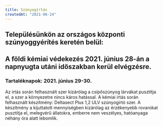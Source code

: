 ```yaml
---
title: Szúnyogírtás
createdAt: "2021-06-24"
---
```

## Településünkön az országos központi szúnyoggyérítés keretén belül:
## A földi kémiai védekezés 2021. június 28-án a napnyugta utáni időszakban kerül elvégzésre.
### Tartaléknapok: 2021. június 29-30. 
Az irtás során felhasznált szer kizárólag a csípőszúnyog lárvákat pusztítja el, a szer a környezetre nincs káros hatással. A kémiai irtás során felhasznált készítmény: Deltasect Plus 1,2 ULV szúnyogirtó szer. A készítmény a kijuttatott mennyiségben kizárólag az érzékenyebb rovarokat pusztítja el, melegvérű állatokra, emberre nem veszélyes, hatóanyaga néhány óra
alatt lebomlik.